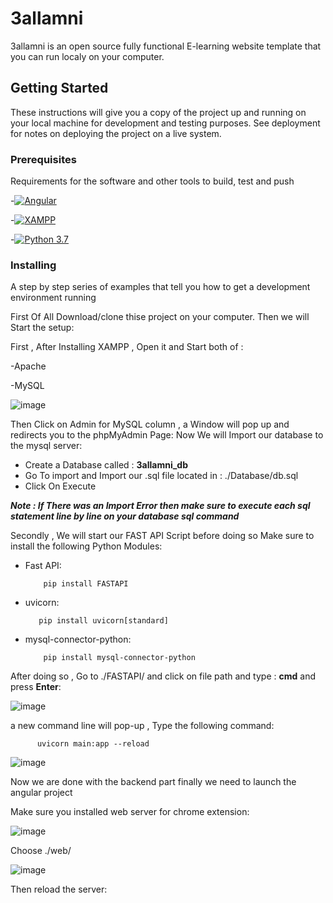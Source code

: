 # 3allamni
3allamni is an open source  fully functional E-learning website template that you can run localy on your computer.
## Getting Started
These instructions will give you a copy of the project up and running on
your local machine for development and testing purposes. See deployment
for notes on deploying the project on a live system.
### Prerequisites
Requirements for the software and other tools to build, test and push 



-[![Angular](https://cdn.iconscout.com/icon/free/png-32/angular-2752246-2285063.png)][1]

-[![XAMPP](https://cdn.icon-icons.com/icons2/1381/PNG/32/xampp_94513.png)][2]

-[![Python 3.7](https://icons.iconarchive.com/icons/papirus-team/papirus-apps/32/python-icon.png)][3]


### Installing
A step by step series of examples that tell you how to get a development
environment running

First Of All Download/clone thise project on your computer.
Then we will Start the setup:

First  , After Installing XAMPP  , Open it and Start both of :

  -Apache
  
  -MySQL
  
  ![image](https://user-images.githubusercontent.com/78027050/117541826-071c5b00-b016-11eb-837c-2d97af2d4ba5.png)
  
Then Click on Admin for MySQL column  , a Window will pop up and redirects you to the phpMyAdmin Page:
Now We will Import our database to the mysql server:

- Create a Database called : **3allamni_db**
- Go To import and Import our .sql file located in : ./Database/db.sql
- Click On Execute

***Note : If There was an Import Error then make sure to execute each sql statement line by line on your database sql command***


Secondly  , We will start our FAST API Script before doing so Make sure to install the following Python Modules:
- Fast API:
          
          pip install FASTAPI
          
- uvicorn:
         
         pip install uvicorn[standard]

- mysql-connector-python:
          
          pip install mysql-connector-python
          
After doing so , Go to ./FASTAPI/ and click on file path and type : **cmd** and press **Enter**:

![image](https://user-images.githubusercontent.com/78027050/117542154-c58caf80-b017-11eb-9ee1-df920b593525.png)

a new command line will pop-up  , Type the following command:
          
          uvicorn main:app --reload
          
 ![image](https://user-images.githubusercontent.com/78027050/117542214-008ee300-b018-11eb-848f-5597e170b0df.png)


Now we are done with the backend part finally we need to launch the angular project

Make sure you installed web server for chrome extension:

![image](https://user-images.githubusercontent.com/78027050/117542409-d7228700-b018-11eb-8166-8ea61831ca72.png)

Choose ./web/

![image](https://user-images.githubusercontent.com/78027050/117542469-0cc77000-b019-11eb-8c2a-11a6f41cb508.png)

Then reload the server:











[1]: https://angular.io/
[2]: http://apachefriends.org/
[3]:https://www.python.org/downloads/release/python-370/
